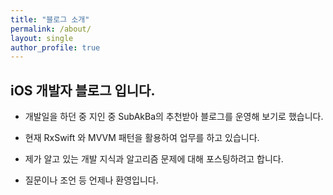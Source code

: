 ```yaml
---
title: "블로그 소개"
permalink: /about/
layout: single
author_profile: true
---
```


## iOS 개발자 블로그 입니다.

- 개발일을 하던 중 지인 중 SubAkBa의 추천받아 블로그를 운영해 보기로 했습니다.

- 현재 RxSwift 와 MVVM 패턴을 활용하여 업무를 하고 있습니다.

- 제가 알고 있는 개발 지식과 알고리즘 문제에 대해 포스팅하려고 합니다.

- 질문이나 조언 등 언제나 환영입니다.